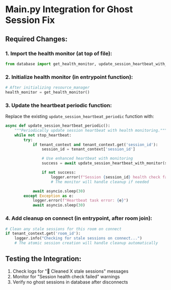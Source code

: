 # Main.py Integration for Ghost Session Fix

## Required Changes:

### 1. Import the health monitor (at top of file):

```python
from database import get_health_monitor, update_session_heartbeat_with_monitor
```

### 2. Initialize health monitor (in entrypoint function):

```python
# After initializing resource_manager
health_monitor = get_health_monitor()
```

### 3. Update the heartbeat periodic function:

Replace the existing `update_session_heartbeat_periodic` function with:

```python
async def update_session_heartbeat_periodic():
    """Periodically update session heartbeat with health monitoring."""
    while not stop_heartbeat:
        try:
            if tenant_context and tenant_context.get('session_id'):
                session_id = tenant_context['session_id']

                # Use enhanced heartbeat with monitoring
                success = await update_session_heartbeat_with_monitor(session_id)

                if not success:
                    logger.error(f"Session {session_id} health check failed - may need cleanup")
                    # The monitor will handle cleanup if needed

            await asyncio.sleep(30)
        except Exception as e:
            logger.error(f"Heartbeat task error: {e}")
            await asyncio.sleep(30)
```

### 4. Add cleanup on connect (in entrypoint, after room join):

```python
# Clean any stale sessions for this room on connect
if tenant_context.get('room_id'):
    logger.info("Checking for stale sessions on connect...")
    # The atomic session creation will handle cleanup automatically
```

## Testing the Integration:

1. Check logs for "🧹 Cleaned X stale sessions" messages
2. Monitor for "Session health check failed" warnings
3. Verify no ghost sessions in database after disconnects
